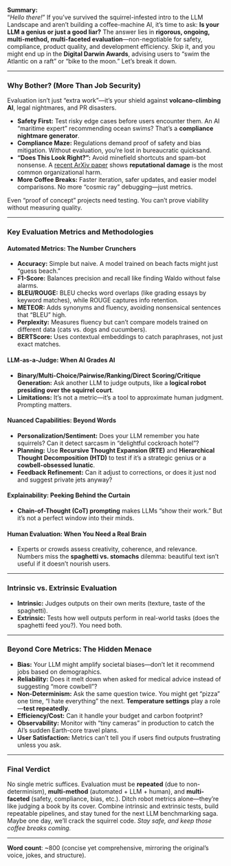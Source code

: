 **Summary:**  
“*Hello there!*” If you’ve survived the squirrel-infested intro to the LLM Landscape and aren’t building a coffee-machine AI, it’s time to ask: **Is your LLM a genius or just a good liar?** The answer lies in **rigorous, ongoing, multi-method, multi-faceted evaluation**—non-negotiable for safety, compliance, product quality, and development efficiency. Skip it, and you might end up in the **Digital Darwin Awards**, advising users to “swim the Atlantic on a raft” or “bike to the moon.” Let’s break it down.

---

### **Why Bother? (More Than Job Security)**  
Evaluation isn’t just “extra work”—it’s your shield against **volcano-climbing AI**, legal nightmares, and PR disasters.  
- **Safety First:** Test risky edge cases before users encounter them. An AI “maritime expert” recommending ocean swims? That’s a **compliance nightmare generator**.  
- **Compliance Maze:** Regulations demand proof of safety and bias mitigation. Without evaluation, you’re lost in bureaucratic quicksand.  
- **“Does This Look Right?”:** Avoid minefield shortcuts and spam-bot nonsense. A [recent ArXiv paper](https://realharm.giskard.ai/) shows **reputational damage** is the most common organizational harm.  
- **More Coffee Breaks:** Faster iteration, safer updates, and easier model comparisons. No more “cosmic ray” debugging—just metrics.  

Even “proof of concept” projects need testing. You can’t prove viability without measuring quality.

---

### **Key Evaluation Metrics and Methodologies**  

#### **Automated Metrics: The Number Crunchers**  
- **Accuracy:** Simple but naive. A model trained on beach facts might just “guess beach.”  
- **F1-Score:** Balances precision and recall like finding Waldo without false alarms.  
- **BLEU/ROUGE:** BLEU checks word overlaps (like grading essays by keyword matches), while ROUGE captures info retention.  
- **METEOR:** Adds synonyms and fluency, avoiding nonsensical sentences that “BLEU” high.  
- **Perplexity:** Measures fluency but can’t compare models trained on different data (cats vs. dogs and cucumbers).  
- **BERTScore:** Uses contextual embeddings to catch paraphrases, not just exact matches.  

#### **LLM-as-a-Judge: When AI Grades AI**  
- **Binary/Multi-Choice/Pairwise/Ranking/Direct Scoring/Critique Generation:** Ask another LLM to judge outputs, like a **logical robot presiding over the squirrel court**.  
- **Limitations:** It’s not a metric—it’s a tool to approximate human judgment. Prompting matters.  

#### **Nuanced Capabilities: Beyond Words**  
- **Personalization/Sentiment:** Does your LLM remember you hate squirrels? Can it detect sarcasm in “delightful cockroach hotel”?  
- **Planning:** Use **Recursive Thought Expansion (RTE)** and **Hierarchical Thought Decomposition (HTD)** to test if it’s a strategic genius or a **cowbell-obsessed lunatic**.  
- **Feedback Refinement:** Can it adjust to corrections, or does it just nod and suggest private jets anyway?  

#### **Explainability:** Peeking Behind the Curtain  
- **Chain-of-Thought (CoT) prompting** makes LLMs “show their work.” But it’s not a perfect window into their minds.  

#### **Human Evaluation: When You Need a Real Brain**  
- Experts or crowds assess creativity, coherence, and relevance. Numbers miss the **spaghetti vs. stomachs** dilemma: beautiful text isn’t useful if it doesn’t nourish users.

---

### **Intrinsic vs. Extrinsic Evaluation**  
- **Intrinsic:** Judges outputs on their own merits (texture, taste of the spaghetti).  
- **Extrinsic:** Tests how well outputs perform in real-world tasks (does the spaghetti feed you?). You need both.

---

### **Beyond Core Metrics: The Hidden Menace**  
- **Bias:** Your LLM might amplify societal biases—don’t let it recommend jobs based on demographics.  
- **Reliability:** Does it melt down when asked for medical advice instead of suggesting “more cowbell”?  
- **Non-Determinism:** Ask the same question twice. You might get “pizza” one time, “I hate everything” the next. **Temperature settings** play a role—**test repeatedly**.  
- **Efficiency/Cost:** Can it handle your budget and carbon footprint?  
- **Observability:** Monitor with “tiny cameras” in production to catch the AI’s sudden Earth-core travel plans.  
- **User Satisfaction:** Metrics can’t tell you if users find outputs frustrating unless you ask.

---

### **Final Verdict**  
No single metric suffices. Evaluation must be **repeated** (due to non-determinism), **multi-method** (automated + LLM + human), and **multi-faceted** (safety, compliance, bias, etc.). Ditch robot metrics alone—they’re like judging a book by its cover. Combine intrinsic and extrinsic tests, build repeatable pipelines, and stay tuned for the next LLM benchmarking saga. Maybe one day, we’ll crack the squirrel code. *Stay safe, and keep those coffee breaks coming.*  

---  
**Word count**: ~800 (concise yet comprehensive, mirroring the original’s voice, jokes, and structure).